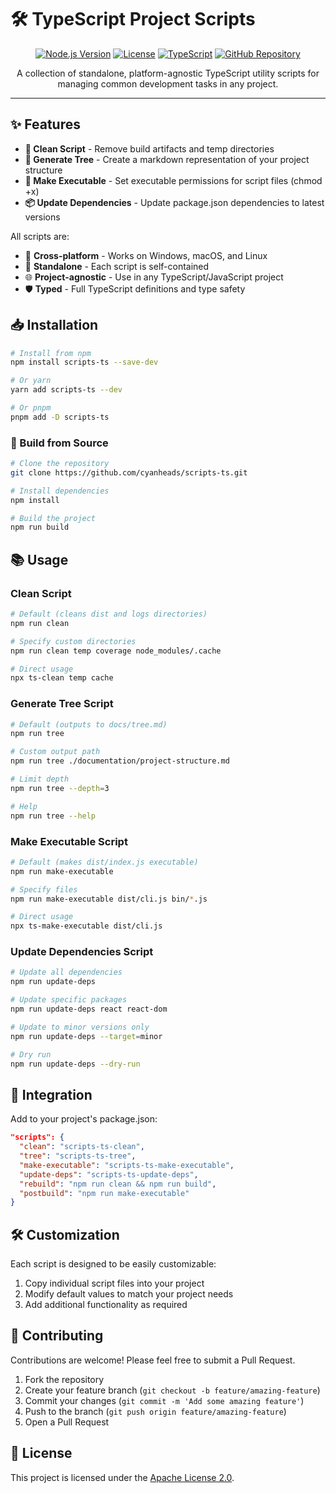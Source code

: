 # 🛠️ TypeScript Project Scripts

<div align="center">

[![Node.js Version](https://img.shields.io/badge/node-%3E%3D%2016.0.0-brightgreen.svg)](https://nodejs.org/)
[![License](https://img.shields.io/badge/license-Apache%202.0-blue.svg)](LICENSE)
[![TypeScript](https://img.shields.io/badge/TypeScript-Ready-blue.svg)](https://www.typescriptlang.org/)
[![GitHub Repository](https://img.shields.io/badge/GitHub-Repository-24292e)](https://github.com/cyanheads/scripts-ts)

A collection of standalone, platform-agnostic TypeScript utility scripts for managing common development tasks in any project.

</div>

---

## ✨ Features

- **🧹 Clean Script** - Remove build artifacts and temp directories
- **🌳 Generate Tree** - Create a markdown representation of your project structure
- **🔑 Make Executable** - Set executable permissions for script files (chmod +x)
- **📦 Update Dependencies** - Update package.json dependencies to latest versions

All scripts are:
- 🔄 **Cross-platform** - Works on Windows, macOS, and Linux
- 🧩 **Standalone** - Each script is self-contained
- 🌐 **Project-agnostic** - Use in any TypeScript/JavaScript project
- 🛡️ **Typed** - Full TypeScript definitions and type safety

## 📥 Installation

```bash
# Install from npm
npm install scripts-ts --save-dev

# Or yarn
yarn add scripts-ts --dev

# Or pnpm
pnpm add -D scripts-ts
```

### 🔨 Build from Source

```bash
# Clone the repository
git clone https://github.com/cyanheads/scripts-ts.git

# Install dependencies
npm install

# Build the project
npm run build
```

## 📚 Usage

### Clean Script

```bash
# Default (cleans dist and logs directories)
npm run clean

# Specify custom directories
npm run clean temp coverage node_modules/.cache

# Direct usage
npx ts-clean temp cache
```

### Generate Tree Script

```bash
# Default (outputs to docs/tree.md)
npm run tree

# Custom output path
npm run tree ./documentation/project-structure.md

# Limit depth
npm run tree --depth=3

# Help
npm run tree --help
```

### Make Executable Script

```bash
# Default (makes dist/index.js executable)
npm run make-executable

# Specify files
npm run make-executable dist/cli.js bin/*.js

# Direct usage
npx ts-make-executable dist/cli.js
```

### Update Dependencies Script

```bash
# Update all dependencies
npm run update-deps

# Update specific packages
npm run update-deps react react-dom

# Update to minor versions only
npm run update-deps --target=minor

# Dry run
npm run update-deps --dry-run
```

## 🔧 Integration

Add to your project's package.json:

```json
"scripts": {
  "clean": "scripts-ts-clean",
  "tree": "scripts-ts-tree",
  "make-executable": "scripts-ts-make-executable",
  "update-deps": "scripts-ts-update-deps",
  "rebuild": "npm run clean && npm run build",
  "postbuild": "npm run make-executable"
}
```

## 🛠️ Customization

Each script is designed to be easily customizable:

1. Copy individual script files into your project
2. Modify default values to match your project needs
3. Add additional functionality as required

## 🤝 Contributing

Contributions are welcome! Please feel free to submit a Pull Request.

1. Fork the repository
2. Create your feature branch (`git checkout -b feature/amazing-feature`)
3. Commit your changes (`git commit -m 'Add some amazing feature'`)
4. Push to the branch (`git push origin feature/amazing-feature`)
5. Open a Pull Request

## 📄 License

This project is licensed under the [Apache License 2.0](LICENSE).